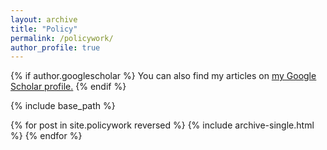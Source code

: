 ```yaml
---
layout: archive
title: "Policy"
permalink: /policywork/
author_profile: true
---
```


{% if author.googlescholar %}
  You can also find my articles on <u><a href="{{author.googlescholar}}">my Google Scholar profile</a>.</u>
{% endif %}

{% include base_path %}

{% for post in site.policywork reversed %}
  {% include archive-single.html %}
{% endfor %}
